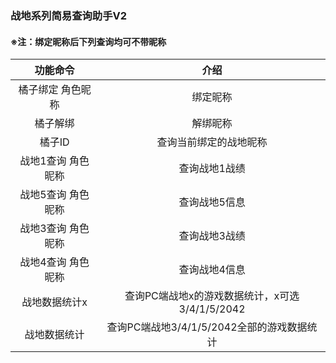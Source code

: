### 战地系列简易查询助手V2

#### ※注：绑定昵称后下列查询均可不带昵称

|    功能命令    |               介绍                |
|:----------:|:-------------------------------:|
| 橘子绑定 角色昵称  |              绑定昵称               |
|    橘子解绑    |              解绑昵称               |
|    橘子ID    |           查询当前绑定的战地昵称           |
| 战地1查询 角色昵称 |             查询战地1战绩             |
| 战地5查询 角色昵称 |             查询战地5信息             |
| 战地3查询 角色昵称 |             查询战地3战绩             |
| 战地4查询 角色昵称 |             查询战地4信息             |
|  战地数据统计x   | 查询PC端战地x的游戏数据统计，x可选3/4/1/5/2042 |
|   战地数据统计   |  查询PC端战地3/4/1/5/2042全部的游戏数据统计   |